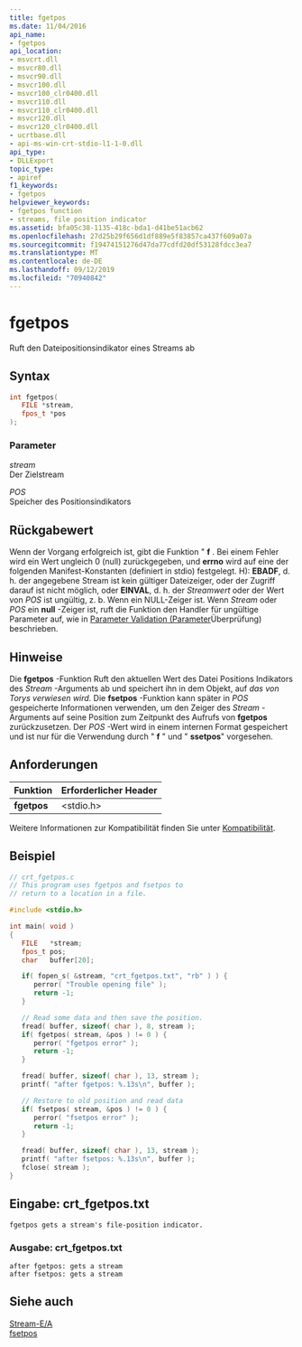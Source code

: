 ```yaml
---
title: fgetpos
ms.date: 11/04/2016
api_name:
- fgetpos
api_location:
- msvcrt.dll
- msvcr80.dll
- msvcr90.dll
- msvcr100.dll
- msvcr100_clr0400.dll
- msvcr110.dll
- msvcr110_clr0400.dll
- msvcr120.dll
- msvcr120_clr0400.dll
- ucrtbase.dll
- api-ms-win-crt-stdio-l1-1-0.dll
api_type:
- DLLExport
topic_type:
- apiref
f1_keywords:
- fgetpos
helpviewer_keywords:
- fgetpos function
- streams, file position indicator
ms.assetid: bfa05c38-1135-418c-bda1-d41be51acb62
ms.openlocfilehash: 27d25b29f656d1df889e5f83857ca437f609a07a
ms.sourcegitcommit: f19474151276d47da77cdfd20df53128fdcc3ea7
ms.translationtype: MT
ms.contentlocale: de-DE
ms.lasthandoff: 09/12/2019
ms.locfileid: "70940842"
---
```

# <a name="fgetpos"></a>fgetpos

Ruft den Dateipositionsindikator eines Streams ab

## <a name="syntax"></a>Syntax

```C
int fgetpos(
   FILE *stream,
   fpos_t *pos
);
```

### <a name="parameters"></a>Parameter

*stream*<br/>
Der Zielstream

*POS*<br/>
Speicher des Positionsindikators

## <a name="return-value"></a>Rückgabewert

Wenn der Vorgang erfolgreich ist, gibt die Funktion " **f** . Bei einem Fehler wird ein Wert ungleich 0 (null) zurückgegeben, und **errno** wird auf eine der folgenden Manifest-Konstanten (definiert in stdio) festgelegt. H): **EBADF**, d. h. der angegebene Stream ist kein gültiger Dateizeiger, oder der Zugriff darauf ist nicht möglich, oder **EINVAL**, d. h. der *Streamwert* oder der Wert von *POS* ist ungültig, z. b. Wenn ein NULL-Zeiger ist. Wenn *Stream* oder *POS* ein **null** -Zeiger ist, ruft die Funktion den Handler für ungültige Parameter auf, wie in [Parameter Validation (Parameter](../../c-runtime-library/parameter-validation.md)Überprüfung) beschrieben.

## <a name="remarks"></a>Hinweise

Die **fgetpos** -Funktion Ruft den aktuellen Wert des Datei Positions Indikators des *Stream* -Arguments ab und speichert ihn in dem Objekt, auf *das von Torys verwiesen wird.* Die **fsetpos** -Funktion kann später in *POS* gespeicherte Informationen verwenden, um den Zeiger des *Stream* -Arguments auf seine Position zum Zeitpunkt des Aufrufs von **fgetpos** zurückzusetzen. Der *POS* -Wert wird in einem internen Format gespeichert und ist nur für die Verwendung durch " **f** " und " **ssetpos**" vorgesehen.

## <a name="requirements"></a>Anforderungen

|Funktion|Erforderlicher Header|
|--------------|---------------------|
|**fgetpos**|\<stdio.h>|

Weitere Informationen zur Kompatibilität finden Sie unter [Kompatibilität](../../c-runtime-library/compatibility.md).

## <a name="example"></a>Beispiel

```C
// crt_fgetpos.c
// This program uses fgetpos and fsetpos to
// return to a location in a file.

#include <stdio.h>

int main( void )
{
   FILE   *stream;
   fpos_t pos;
   char   buffer[20];

   if( fopen_s( &stream, "crt_fgetpos.txt", "rb" ) ) {
      perror( "Trouble opening file" );
      return -1;
   }

   // Read some data and then save the position.
   fread( buffer, sizeof( char ), 8, stream );
   if( fgetpos( stream, &pos ) != 0 ) {
      perror( "fgetpos error" );
      return -1;
   }

   fread( buffer, sizeof( char ), 13, stream );
   printf( "after fgetpos: %.13s\n", buffer );

   // Restore to old position and read data
   if( fsetpos( stream, &pos ) != 0 ) {
      perror( "fsetpos error" );
      return -1;
   }

   fread( buffer, sizeof( char ), 13, stream );
   printf( "after fsetpos: %.13s\n", buffer );
   fclose( stream );
}
```

## <a name="input-crt_fgetpostxt"></a>Eingabe: crt_fgetpos.txt

```Input
fgetpos gets a stream's file-position indicator.
```

### <a name="output-crt_fgetpostxt"></a>Ausgabe: crt_fgetpos.txt

```Output
after fgetpos: gets a stream
after fsetpos: gets a stream
```

## <a name="see-also"></a>Siehe auch

[Stream-E/A](../../c-runtime-library/stream-i-o.md)<br/>
[fsetpos](fsetpos.md)<br/>
